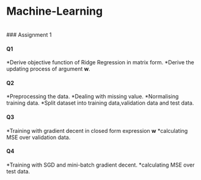 # Machine-Learning
<br>
### Assignment 1

#### Q1
*Derive objective function of Ridge Regression in matrix form.
*Derive the updating process of argument **w**.

#### Q2
*Preprocessing the data.
*Dealing with missing value.
*Normalising training data.
*Split dataset into training data,validation data and test data.

#### Q3
*Training with gradient decent in closed form expression **w** 
*calculating MSE over validation data.

#### Q4
*Training with SGD and mini-batch gradient decent.
*calculating MSE over test data.
